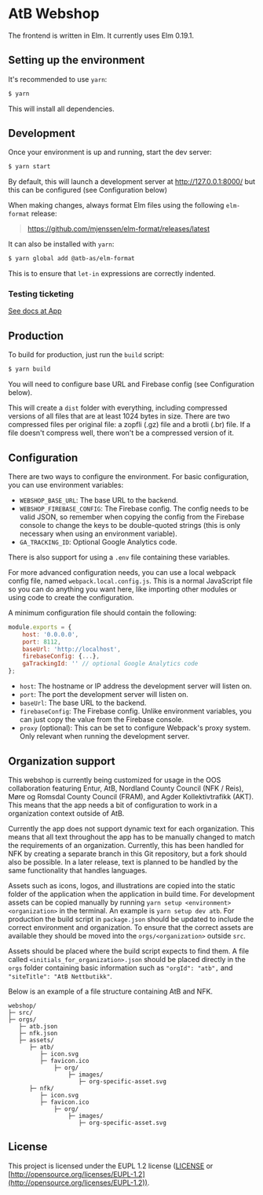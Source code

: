 # AtB Webshop

The frontend is written in Elm. It currently uses Elm 0.19.1.

## Setting up the environment

It's recommended to use `yarn`:

```sh
$ yarn
```

This will install all dependencies.

## Development

Once your environment is up and running, start the dev server:

```sh
$ yarn start
```

By default, this will launch a development server at http://127.0.0.1:8000/ but
this can be configured (see Configuration below)

When making changes, always format Elm files using the following `elm-format`
release:

> https://github.com/mjenssen/elm-format/releases/latest

It can also be installed with `yarn`:

```sh
$ yarn global add @atb-as/elm-format
```

This is to ensure that `let-in` expressions are correctly indented.

### Testing ticketing

[See docs at App](https://github.com/AtB-AS/mittatb-app/blob/master/docs/TicketingQA.md)

## Production

To build for production, just run the `build` script:

```sh
$ yarn build
```

You will need to configure base URL and Firebase config (see Configuration
below).

This will create a `dist` folder with everything, including compressed versions
of all files that are at least 1024 bytes in size. There are two compressed
files per original file: a zopfli (.gz) file and a brotli (.br) file. If a file
doesn't compress well, there won't be a compressed version of it.

## Configuration

There are two ways to configure the environment. For basic configuration, you
can use environment variables:

-   `WEBSHOP_BASE_URL`: The base URL to the backend.
-   `WEBSHOP_FIREBASE_CONFIG`: The Firebase config. The config needs to be valid
    JSON, so remember when copying the config from the Firebase console to change
    the keys to be double-quoted strings (this is only necessary when using an
    environment variable).
-   `GA_TRACKING_ID`: Optional Google Analytics code.

There is also support for using a `.env` file containing these variables.

For more advanced configuration needs, you can use a local webpack config file,
named `webpack.local.config.js`. This is a normal JavaScript file so you can do
anything you want here, like importing other modules or using code to create the
configuration.

A minimum configuration file should contain the following:

```js
module.exports = {
    host: '0.0.0.0',
    port: 8112,
    baseUrl: 'http://localhost',
    firebaseConfig: {...},
    gaTrackingId: '' // optional Google Analytics code
};
```

-   `host`: The hostname or IP address the development server will listen on.
-   `port`: The port the development server will listen on.
-   `baseUrl`: The base URL to the backend.
-   `firebaseConfig`: The Firebase config. Unlike environment variables, you can
    just copy the value from the Firebase console.
-   `proxy` (optional): This can be set to configure Webpack's proxy system. Only
    relevant when running the development server.


## Organization support

This webshop is currently being customized for usage in the OOS collaboration featuring Entur, AtB, Nordland County Council (NFK / Reis), Møre og Romsdal County Council (FRAM), and Agder Kollektivtrafikk (AKT).
This means that the app needs a bit of configuration to work in a organization context outside of AtB.

Currently the app does not support dynamic text for each organization. 
This means that all text throughout the app has to be manually changed to match the requirements of an organization.
Currently, this has been handled for NFK by creating a separate branch in this Git repository, but a fork should also be possible. 
In a later release, text is planned to be handled by the same functionality that handles languages.

Assets such as icons, logos, and illustrations are copied into the static folder of the application when the application in build time. 
For development assets can be copied manually by running `yarn setup <environment> <organization>` in the terminal. An example is `yarn setup dev atb`. 
For production the build script in `package.json` should be updated to include the correct environment and organization.
To ensure that the correct assets are available they should be moved into the `orgs/<organization>` outside `src`.

Assets should be placed where the build script expects to find them. 
A file called `<initials_for_organization>.json` should be placed directly in the `orgs` folder containing basic information such as `"orgId": "atb",` and `"siteTitle": "AtB Nettbutikk"`. 

Below is an example of a file structure containing AtB and NFK.

```
webshop/
├─ src/
├─ orgs/
   ├─ atb.json
   ├─ nfk.json
   ├─ assets/
      ├─ atb/
         ├─ icon.svg
         ├─ favicon.ico
             ├─ org/
                 ├─ images/
                    ├─ org-specific-asset.svg
      ├─ nfk/
         ├─ icon.svg
         ├─ favicon.ico
             ├─ org/
                 ├─ images/
                    ├─ org-specific-asset.svg
```

## License

This project is licensed under the EUPL 1.2 license ([LICENSE](LICENSE) or
[http://opensource.org/licenses/EUPL-1.2](http://opensource.org/licenses/EUPL-1.2)).
